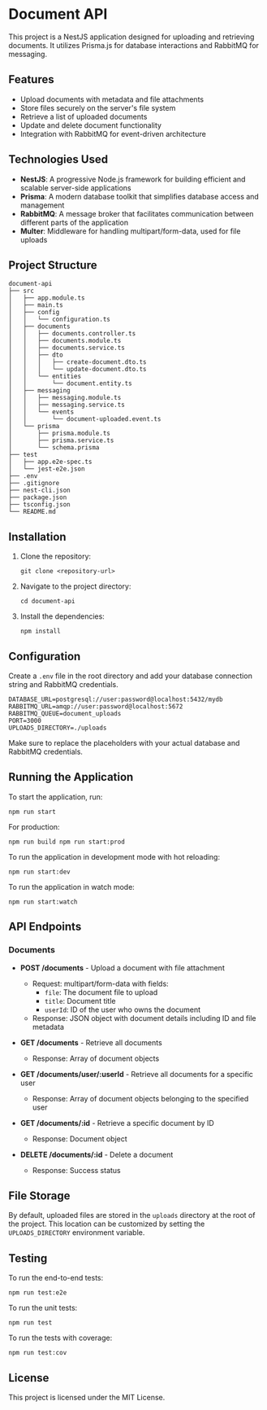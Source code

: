 # Document API

This project is a NestJS application designed for uploading and retrieving documents. It utilizes Prisma.js for database interactions and RabbitMQ for messaging.

## Features

- Upload documents with metadata and file attachments
- Store files securely on the server's file system
- Retrieve a list of uploaded documents
- Update and delete document functionality
- Integration with RabbitMQ for event-driven architecture

## Technologies Used

- **NestJS**: A progressive Node.js framework for building efficient and scalable server-side applications
- **Prisma**: A modern database toolkit that simplifies database access and management
- **RabbitMQ**: A message broker that facilitates communication between different parts of the application
- **Multer**: Middleware for handling multipart/form-data, used for file uploads

## Project Structure

```
document-api
├── src
│   ├── app.module.ts
│   ├── main.ts
│   ├── config
│   │   └── configuration.ts
│   ├── documents
│   │   ├── documents.controller.ts
│   │   ├── documents.module.ts
│   │   ├── documents.service.ts
│   │   ├── dto
│   │   │   ├── create-document.dto.ts
│   │   │   └── update-document.dto.ts
│   │   └── entities
│   │       └── document.entity.ts
│   ├── messaging
│   │   ├── messaging.module.ts
│   │   ├── messaging.service.ts
│   │   └── events
│   │       └── document-uploaded.event.ts
│   └── prisma
│       ├── prisma.module.ts
│       ├── prisma.service.ts
│       └── schema.prisma
├── test
│   ├── app.e2e-spec.ts
│   └── jest-e2e.json
├── .env
├── .gitignore
├── nest-cli.json
├── package.json
├── tsconfig.json
└── README.md
```

## Installation

1. Clone the repository:
   ```
   git clone <repository-url>
   ```
2. Navigate to the project directory:
   ```
   cd document-api
   ```
3. Install the dependencies:
   ```
   npm install
   ```

## Configuration

Create a `.env` file in the root directory and add your database connection string and RabbitMQ credentials.
```
DATABASE_URL=postgresql://user:password@localhost:5432/mydb
RABBITMQ_URL=amqp://user:password@localhost:5672
RABBITMQ_QUEUE=document_uploads
PORT=3000
UPLOADS_DIRECTORY=./uploads
```
Make sure to replace the placeholders with your actual database and RabbitMQ credentials.

## Running the Application

To start the application, run:
```
npm run start
```

For production:
```
npm run build npm run start:prod
```

To run the application in development mode with hot reloading:
```
npm run start:dev
```

To run the application in watch mode:
```
npm run start:watch
```

## API Endpoints

### Documents

- **POST /documents** - Upload a document with file attachment
  - Request: multipart/form-data with fields:
    - `file`: The document file to upload
    - `title`: Document title
    - `userId`: ID of the user who owns the document
  - Response: JSON object with document details including ID and file metadata

- **GET /documents** - Retrieve all documents
  - Response: Array of document objects

- **GET /documents/user/:userId** - Retrieve all documents for a specific user
  - Response: Array of document objects belonging to the specified user

- **GET /documents/:id** - Retrieve a specific document by ID
  - Response: Document object

- **DELETE /documents/:id** - Delete a document
  - Response: Success status

## File Storage

By default, uploaded files are stored in the `uploads` directory at the root of the project. This location can be customized by setting the `UPLOADS_DIRECTORY` environment variable.

## Testing

To run the end-to-end tests:
```
npm run test:e2e
```

To run the unit tests:
```
npm run test
```

To run the tests with coverage:
```
npm run test:cov
```

## License

This project is licensed under the MIT License.